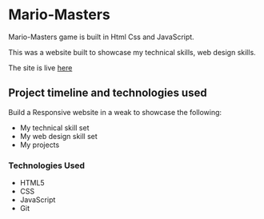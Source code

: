 # Mario-Masters

Mario-Masters game is built in Html Css and JavaScript.


This was a website built to showcase my technical skills, web design skills.

The site is live <a href="https://himanshuranjan977.github.io/CodeClause_project_02_Portfolio-Website/" target="_blank">here</a>


## Project timeline and technologies used

Build a Responsive website in a weak to showcase the following:
* My technical skill set
* My web design skill set
* My projects

### Technologies Used

* HTML5
* CSS
* JavaScript
* Git
